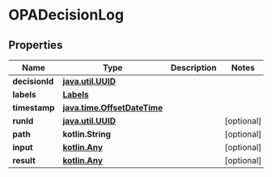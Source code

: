 
# OPADecisionLog

## Properties
Name | Type | Description | Notes
------------ | ------------- | ------------- | -------------
**decisionId** | [**java.util.UUID**](java.util.UUID.md) |  | 
**labels** | [**Labels**](Labels.md) |  | 
**timestamp** | [**java.time.OffsetDateTime**](java.time.OffsetDateTime.md) |  | 
**runId** | [**java.util.UUID**](java.util.UUID.md) |  |  [optional]
**path** | **kotlin.String** |  |  [optional]
**input** | [**kotlin.Any**](.md) |  |  [optional]
**result** | [**kotlin.Any**](.md) |  |  [optional]



